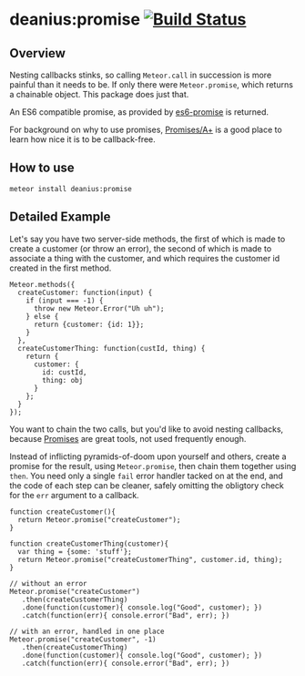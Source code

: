# deanius:promise [![Build Status](https://secure.travis-ci.org/chicagogrooves/deanius-meteor-promise.png?branch=master)](https://travis-ci.org/chicagogrooves/deanius-meteor-promise)

## Overview
Nesting callbacks stinks, so calling `Meteor.call` in succession is more painful than it needs to be. If only there were `Meteor.promise`, which returns a chainable object. This package does just that.

An ES6 compatible promise, as provided by [es6-promise](https://github.com/jakearchibald/es6-promise) is returned.

For background on why to use promises, [Promises/A+](https://promisesaplus.com/)
is a good place to learn how nice it is to be callback-free.

## How to use

    meteor install deanius:promise

## Detailed Example

Let's say you have two server-side methods, the first of which is made to create a customer (or throw an error),
the second of which is made to associate a thing with the customer, and which requires the customer id created in the first method.

```
Meteor.methods({
  createCustomer: function(input) {
    if (input === -1) {
      throw new Meteor.Error("Uh uh");
    } else {
      return {customer: {id: 1}};
    }
  },
  createCustomerThing: function(custId, thing) {
    return {
      customer: {
        id: custId,
        thing: obj
      }
    };
  }
});

```

You want to chain the two calls, but you'd like to avoid nesting callbacks, because [Promises](http://api.jquery.com/deferred.then/) are great tools, not used frequently enough.

Instead of inflicting pyramids-of-doom upon yourself and others, create a promise for the result, using `Meteor.promise`, then chain them together using `then`. You need only a single `fail` error handler tacked on at the end, and the code of each step can be cleaner, safely omitting the obligtory check for the `err` argument to a callback.


```
function createCustomer(){
  return Meteor.promise("createCustomer");
}

function createCustomerThing(customer){
  var thing = {some: 'stuff'};
  return Meteor.promise("createCustomerThing", customer.id, thing);
}

// without an error
Meteor.promise("createCustomer")
   .then(createCustomerThing)
   .done(function(customer){ console.log("Good", customer); })
   .catch(function(err){ console.error("Bad", err); })

// with an error, handled in one place
Meteor.promise("createCustomer", -1)
   .then(createCustomerThing)
   .done(function(customer){ console.log("Good", customer); })
   .catch(function(err){ console.error("Bad", err); })

```
